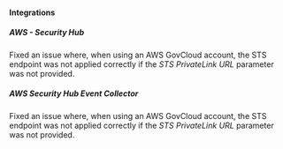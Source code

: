 
#### Integrations

##### AWS - Security Hub

Fixed an issue where, when using an AWS GovCloud account, the STS endpoint was not applied correctly if the *STS PrivateLink URL* parameter was not provided.

##### AWS Security Hub Event Collector

Fixed an issue where, when using an AWS GovCloud account, the STS endpoint was not applied correctly if the *STS PrivateLink URL* parameter was not provided.
